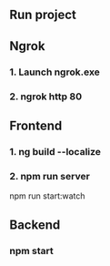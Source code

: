 ## Run project

## Ngrok
### 1. Launch ngrok.exe
### 2. ngrok http 80

## Frontend

### 1. ng build --localize
### 2. npm run server


npm run start:watch


## Backend

### npm start
